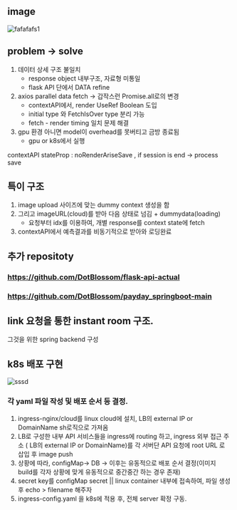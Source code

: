 ## image
![fafafafs1](https://github.com/user-attachments/assets/59b7e007-c589-476b-b63d-fe2ae4847427)

## problem -> solve
  1. 데이터 상세 구조 불일치
      - response object 내부구조, 자료형 미통일
      - flask API 단에서 DATA refine 
  2. axios parallel data fetch -> 갑작스런 Promise.all로의 변경
      - contextAPI에서, render UseRef Boolean 도입
      - initial type 와 FetchIsOver type 분리 가능
      - fetch - render timing 일치 문제 해결
  3. gpu 환경 아니면 model이 overhead를 못버티고 금방 종료됨
      - gpu or k8s에서 실행
  
contextAPI stateProp : noRenderAriseSave , if session is end -> process save

## 특이 구조
  1. image upload 사이즈에 맞는 dummy context 생성을 함
  2. 그리고 imageURL(cloud)를 받아 다음 상태로 넘김 + dummydata(loading)
      - 요청부터 idx를 이용하여, 개별 response를 context state에 fetch
  3. contextAPI에서 예측결과를 비동기적으로 받아와 로딩완료


## 추가 repositoty
### https://github.com/DotBlossom/flask-api-actual
### https://github.com/DotBlossom/payday_springboot-main

## link 요청을 통한 instant room 구조.
그것을 위한 spring backend 구성

## k8s 배포 구현
![sssd](https://github.com/user-attachments/assets/3eab83dd-a0da-4e42-8c53-1dd0e068f33c)


### 각 yaml 파일 작성 및 배포 순서 등 결정.

  1. ingress-nginx/cloud를 linux cloud에 설치, LB의 external IP or DomainName sh로직으로 가져옴
  2. LB로 구성한 내부 API 서비스들을 ingress에 routing 하고, ingress 외부 접근 주소 ( LB의 external IP or DomainName)를
     각 서버단 API 요청에 root URL 로 삽입 후 image push
  3. 상황에 따라, configMap-> DB -> 이후는 유동적으로 배포 순서 결정(이미지 build를 각자 상황에 맞게 유동적으로 중간중간 하는 경우 존재)
  4. secret key를 configMap secret || linux container 내부에 접속하여, 파일 생성 후 echo > filename 해주자
  5. ingress-config.yaml 을 k8s에 적용 후, 전체 server 확정 구동.

